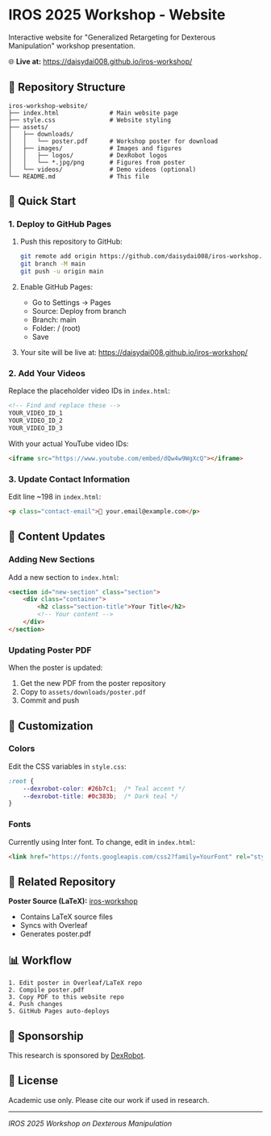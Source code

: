 # IROS 2025 Workshop - Website

Interactive website for "Generalized Retargeting for Dexterous Manipulation" workshop presentation.

🌐 **Live at:** https://daisydai008.github.io/iros-workshop/

## 📁 Repository Structure

```
iros-workshop-website/
├── index.html              # Main website page
├── style.css               # Website styling
├── assets/
│   ├── downloads/
│   │   └── poster.pdf      # Workshop poster for download
│   ├── images/             # Images and figures
│   │   ├── logos/          # DexRobot logos
│   │   └── *.jpg/png       # Figures from poster
│   └── videos/             # Demo videos (optional)
└── README.md               # This file
```

## 🚀 Quick Start

### 1. Deploy to GitHub Pages

1. Push this repository to GitHub:
   ```bash
   git remote add origin https://github.com/daisydai008/iros-workshop.git
   git branch -M main
   git push -u origin main
   ```

2. Enable GitHub Pages:
   - Go to Settings → Pages
   - Source: Deploy from branch
   - Branch: main
   - Folder: / (root)
   - Save

3. Your site will be live at: https://daisydai008.github.io/iros-workshop/

### 2. Add Your Videos

Replace the placeholder video IDs in `index.html`:

```html
<!-- Find and replace these -->
YOUR_VIDEO_ID_1
YOUR_VIDEO_ID_2
YOUR_VIDEO_ID_3
```

With your actual YouTube video IDs:
```html
<iframe src="https://www.youtube.com/embed/dQw4w9WgXcQ"></iframe>
```

### 3. Update Contact Information

Edit line ~198 in `index.html`:
```html
<p class="contact-email">📧 your.email@example.com</p>
```

## 📝 Content Updates

### Adding New Sections

Add a new section to `index.html`:
```html
<section id="new-section" class="section">
    <div class="container">
        <h2 class="section-title">Your Title</h2>
        <!-- Your content -->
    </div>
</section>
```

### Updating Poster PDF

When the poster is updated:
1. Get the new PDF from the poster repository
2. Copy to `assets/downloads/poster.pdf`
3. Commit and push

## 🎨 Customization

### Colors
Edit the CSS variables in `style.css`:
```css
:root {
    --dexrobot-color: #26b7c1;  /* Teal accent */
    --dexrobot-title: #0c383b;  /* Dark teal */
}
```

### Fonts
Currently using Inter font. To change, edit in `index.html`:
```html
<link href="https://fonts.googleapis.com/css2?family=YourFont" rel="stylesheet">
```

## 🔗 Related Repository

**Poster Source (LaTeX):** [iros-workshop](https://github.com/daisydai008/iros-workshop)
- Contains LaTeX source files
- Syncs with Overleaf
- Generates poster.pdf

## 📊 Workflow

```
1. Edit poster in Overleaf/LaTeX repo
2. Compile poster.pdf
3. Copy PDF to this website repo
4. Push changes
5. GitHub Pages auto-deploys
```

## 🤝 Sponsorship

This research is sponsored by [DexRobot](https://www.dexrobot.com).

## 📄 License

Academic use only. Please cite our work if used in research.

---
*IROS 2025 Workshop on Dexterous Manipulation*
